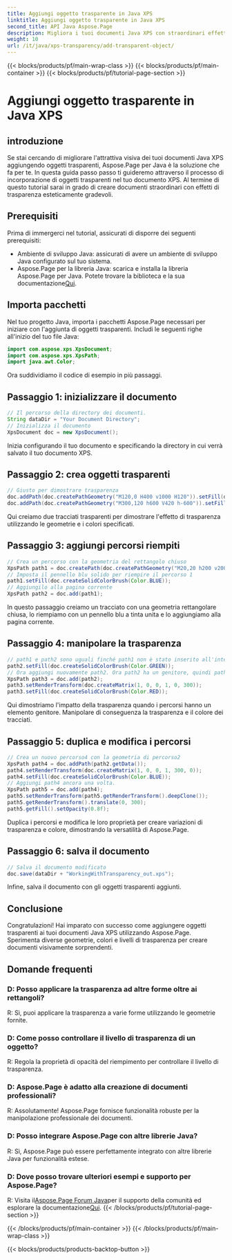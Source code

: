 ```yaml
---
title: Aggiungi oggetto trasparente in Java XPS
linktitle: Aggiungi oggetto trasparente in Java XPS
second_title: API Java Aspose.Page
description: Migliora i tuoi documenti Java XPS con straordinari effetti di trasparenza utilizzando Aspose.Page. Segui la nostra guida passo passo per aggiungere oggetti trasparenti.
weight: 10
url: /it/java/xps-transparency/add-transparent-object/
---
```


{{< blocks/products/pf/main-wrap-class >}}
{{< blocks/products/pf/main-container >}}
{{< blocks/products/pf/tutorial-page-section >}}

# Aggiungi oggetto trasparente in Java XPS

## introduzione
Se stai cercando di migliorare l'attrattiva visiva dei tuoi documenti Java XPS aggiungendo oggetti trasparenti, Aspose.Page per Java è la soluzione che fa per te. In questa guida passo passo ti guideremo attraverso il processo di incorporazione di oggetti trasparenti nel tuo documento XPS. Al termine di questo tutorial sarai in grado di creare documenti straordinari con effetti di trasparenza esteticamente gradevoli.
## Prerequisiti
Prima di immergerci nel tutorial, assicurati di disporre dei seguenti prerequisiti:
- Ambiente di sviluppo Java: assicurati di avere un ambiente di sviluppo Java configurato sul tuo sistema.
-  Aspose.Page per la libreria Java: scarica e installa la libreria Aspose.Page per Java. Potete trovare la biblioteca e la sua documentazione[Qui](https://releases.aspose.com/page/java/).
## Importa pacchetti
Nel tuo progetto Java, importa i pacchetti Aspose.Page necessari per iniziare con l'aggiunta di oggetti trasparenti. Includi le seguenti righe all'inizio del tuo file Java:
```java
import com.aspose.xps.XpsDocument;
import com.aspose.xps.XpsPath;
import java.awt.Color;
```
Ora suddividiamo il codice di esempio in più passaggi.
## Passaggio 1: inizializzare il documento
```java
// Il percorso della directory dei documenti.
String dataDir = "Your Document Directory";
// Inizializza il documento
XpsDocument doc = new XpsDocument();
```
Inizia configurando il tuo documento e specificando la directory in cui verrà salvato il tuo documento XPS.
## Passaggio 2: crea oggetti trasparenti
```java
// Giusto per dimostrare trasparenza
doc.addPath(doc.createPathGeometry("M120,0 H400 v1000 H120")).setFill(doc.createSolidColorBrush(Color.GRAY));
doc.addPath(doc.createPathGeometry("M300,120 h600 V420 h-600")).setFill(doc.createSolidColorBrush(Color.GRAY));
```
Qui creiamo due tracciati trasparenti per dimostrare l'effetto di trasparenza utilizzando le geometrie e i colori specificati.
## Passaggio 3: aggiungi percorsi riempiti
```java
// Crea un percorso con la geometria del rettangolo chiuso
XpsPath path1 = doc.createPath(doc.createPathGeometry("M20,20 h200 v200 h-200 z"));
// Imposta il pennello blu solido per riempire il percorso 1
path1.setFill(doc.createSolidColorBrush(Color.BLUE));
// Aggiungilo alla pagina corrente
XpsPath path2 = doc.add(path1);
```
In questo passaggio creiamo un tracciato con una geometria rettangolare chiusa, lo riempiamo con un pennello blu a tinta unita e lo aggiungiamo alla pagina corrente.
## Passaggio 4: manipolare la trasparenza
```java
// path1 e path2 sono uguali finché path1 non è stato inserito all'interno di nessun altro elemento
path2.setFill(doc.createSolidColorBrush(Color.GREEN));
// Ora aggiungi nuovamente path2. Ora path2 ha un genitore, quindi path3 non sarà uguale a path2.
XpsPath path3 = doc.add(path2);
path3.setRenderTransform(doc.createMatrix(1, 0, 0, 1, 0, 300));
path3.setFill(doc.createSolidColorBrush(Color.RED));
```
Qui dimostriamo l'impatto della trasparenza quando i percorsi hanno un elemento genitore. Manipolare di conseguenza la trasparenza e il colore dei tracciati.
## Passaggio 5: duplica e modifica i percorsi
```java
// Crea un nuovo percorso4 con la geometria di percorso2
XpsPath path4 = doc.addPath(path2.getData());
path4.setRenderTransform(doc.createMatrix(1, 0, 0, 1, 300, 0));
path4.setFill(doc.createSolidColorBrush(Color.BLUE));
// Aggiungi path4 ancora una volta.
XpsPath path5 = doc.add(path4);
path5.setRenderTransform(path5.getRenderTransform().deepClone());
path5.getRenderTransform().translate(0, 300);
path5.getFill().setOpacity(0.8f);
```
Duplica i percorsi e modifica le loro proprietà per creare variazioni di trasparenza e colore, dimostrando la versatilità di Aspose.Page.
## Passaggio 6: salva il documento
```java
// Salva il documento modificato
doc.save(dataDir + "WorkingWithTransparency_out.xps");
```
Infine, salva il documento con gli oggetti trasparenti aggiunti.
## Conclusione
Congratulazioni! Hai imparato con successo come aggiungere oggetti trasparenti ai tuoi documenti Java XPS utilizzando Aspose.Page. Sperimenta diverse geometrie, colori e livelli di trasparenza per creare documenti visivamente sorprendenti.
## Domande frequenti
### D: Posso applicare la trasparenza ad altre forme oltre ai rettangoli?
R: Sì, puoi applicare la trasparenza a varie forme utilizzando le geometrie fornite.
### D: Come posso controllare il livello di trasparenza di un oggetto?
R: Regola la proprietà di opacità del riempimento per controllare il livello di trasparenza.
### D: Aspose.Page è adatto alla creazione di documenti professionali?
R: Assolutamente! Aspose.Page fornisce funzionalità robuste per la manipolazione professionale dei documenti.
### D: Posso integrare Aspose.Page con altre librerie Java?
R: Sì, Aspose.Page può essere perfettamente integrato con altre librerie Java per funzionalità estese.
### D: Dove posso trovare ulteriori esempi e supporto per Aspose.Page?
 R: Visita il[Aspose.Page Forum Java](https://forum.aspose.com/c/page/39)per il supporto della comunità ed esplorare la documentazione[Qui](https://reference.aspose.com/page/java/).
{{< /blocks/products/pf/tutorial-page-section >}}

{{< /blocks/products/pf/main-container >}}
{{< /blocks/products/pf/main-wrap-class >}}

{{< blocks/products/products-backtop-button >}}
